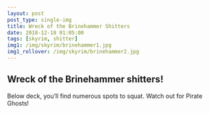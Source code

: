 ```yaml
---
layout: post
post_type: single-img
title: Wreck of the Brinehammer Shitters
date: 2018-12-18 01:05:00
tags: [skyrim, shitter]
img1: /img/skyrim/brinehammer1.jpg
img1_rollover: /img/skyrim/brinehammer2.jpg
---
```

## Wreck of the Brinehammer shitters!

Below deck, you’ll find numerous spots to squat. Watch out for Pirate Ghosts!
